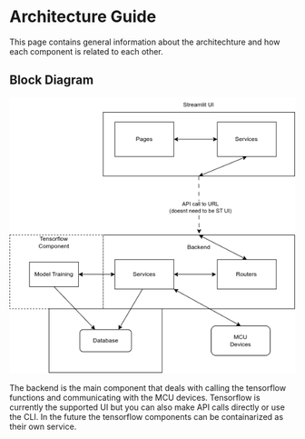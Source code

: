# Architecture Guide

This page contains general information about the architechture and how each component is related to each other.

## Block Diagram

![Block Diagram](images/block_diagram.png)

The backend is the main component that deals with calling the tensorflow functions and communicating with the MCU devices. Tensorflow is currently the supported UI but you can also make API calls directly or use the CLI. In the future the tensorflow components can be containarized as their own service.

